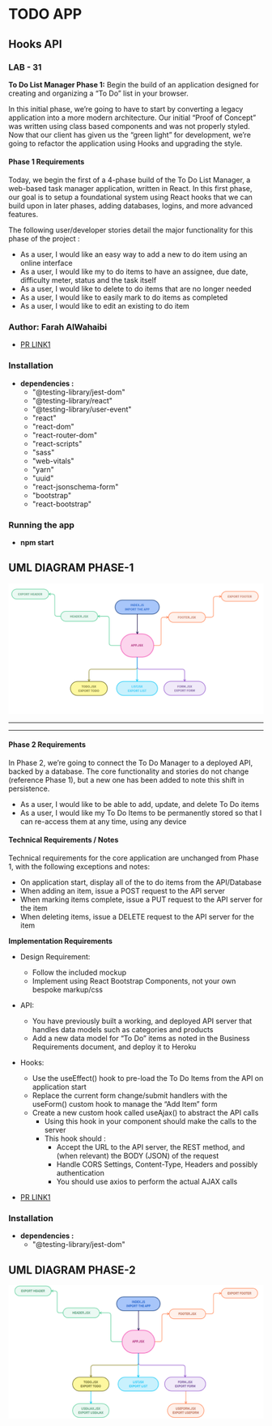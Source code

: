 # **TODO APP**

## **Hooks API**

### **LAB - 31**

**To Do List Manager Phase 1:** Begin the build of an application designed for creating and organizing a “To Do” list in your browser.

In this initial phase, we’re going to have to start by converting a legacy application into a more modern architecture. Our initial “Proof of Concept” was written using class based components and was not properly styled. Now that our client has given us the “green light” for development, we’re going to refactor the application using Hooks and upgrading the style.

#### **Phase 1 Requirements**

Today, we begin the first of a 4-phase build of the To Do List Manager, a web-based task manager application, written in React. In this first phase, our goal is to setup a foundational system using React hooks that we can build upon in later phases, adding databases, logins, and more advanced features.

The following user/developer stories detail the major functionality for this phase of the project :

* As a user, I would like an easy way to add a new to do item using an online interface
* As a user, I would like my to do items to have an assignee, due date, difficulty meter, status and the task itself
* As a user, I would like to delete to do items that are no longer needed
* As a user, I would like to easily mark to do items as completed
* As a user, I would like to edit an existing to do item


### **Author: Farah AlWahaibi**

* [PR LINK1](https://github.com/farahalwahaibi/todo/pull/1)


### **Installation**
* **dependencies :**
  *  "@testing-library/jest-dom"
  *  "@testing-library/react"
  *  "@testing-library/user-event"
  *  "react"
  *  "react-dom"
  *  "react-router-dom"
  *  "react-scripts"
  *  "sass"
  *  "web-vitals"
  *  "yarn"
  *  "uuid"
  *  "react-jsonschema-form"
  *  "bootstrap"
  *  "react-bootstrap"


### **Running the app**
* **npm start**


## **UML DIAGRAM PHASE-1**

![UML](1.PNG)

***
***

#### **Phase 2 Requirements**

In Phase 2, we’re going to connect the To Do Manager to a deployed API, backed by a database. The core functionality and stories do not change (reference Phase 1), but a new one has been added to note this shift in persistence.

* As a user, I would like to be able to add, update, and delete To Do items
* As a user, I would like my To Do Items to be permanently stored so that I can re-access them at any time, using any device

#### **Technical Requirements / Notes**

Technical requirements for the core application are unchanged from Phase 1, with the following exceptions and notes:

* On application start, display all of the to do items from the API/Database
* When adding an item, issue a POST request to the API server
* When marking items complete, issue a PUT request to the API server for the item
* When deleting items, issue a DELETE request to the API server for the item

**Implementation Requirements**

* Design Requirement:
  * Follow the included mockup
  * Implement using React Bootstrap Components, not your own bespoke markup/css

* API:
  * You have previously built a working, and deployed API server that handles data models such as categories and products
  * Add a new data model for “To Do” items as noted in the Business Requirements document, and deploy it to Heroku

* Hooks:
  * Use the useEffect() hook to pre-load the To Do Items from the API on application start
  * Replace the current form change/submit handlers with the useForm() custom hook to manage the “Add Item” form
  * Create a new custom hook called useAjax() to abstract the API calls 
    * Using this hook in your component should make the calls to the server
    * This hook should :
      * Accept the URL to the API server, the REST method, and (when relevant) the BODY (JSON) of the request
      * Handle CORS Settings, Content-Type, Headers and possibly authentication
      * You should use axios to perform the actual AJAX calls



* [PR LINK1](https://github.com/farahalwahaibi/todo/pull/2)

### **Installation**
* **dependencies :**
  *  "@testing-library/jest-dom"

## **UML DIAGRAM PHASE-2**

![UML](2.PNG)